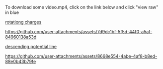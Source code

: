 To download some video.mp4, click on the link below and click "view raw" in blue

[rotationg charges](https://github.com/physerikc/computational-physics-II/blob/main/videos%20list2/rotating%20charges.mp4)

https://github.com/user-attachments/assets/7d9dc1bf-5f5d-44f0-a5af-84960138a53d


[descending potential line]()

https://github.com/user-attachments/assets/8668e554-4abe-4af8-b8ed-88e0b43b79fe












